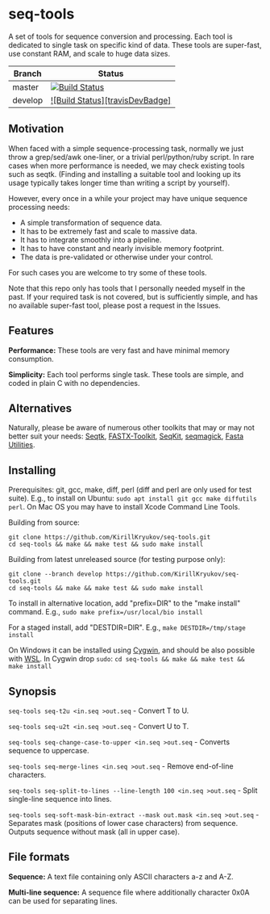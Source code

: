 # seq-tools

A set of tools for sequence conversion and processing.
Each tool is dedicated to single task on specific kind of data.
These tools are super-fast, use constant RAM, and scale to huge data sizes.

|Branch      |Status   |
|------------|---------|
|master      | [![Build Status][travisMasterBadge]][travisLink] |
|develop     | [![Build Status][travisDevBadge]][travisLink] |

[travisMasterBadge]: https://travis-ci.org/KirillKryukov/seq-tools.svg?branch=master "Continuous Integration test suite"
[travisDevelopBadge]: https://travis-ci.org/KirillKryukov/seq-tools.svg?branch=develop "Continuous Integration test suite"
[travisLink]: https://travis-ci.org/KirillKryukov/seq-tools

## Motivation

When faced with a simple sequence-processing task, normally we just throw a grep/sed/awk one-liner,
or a trivial perl/python/ruby script.
In rare cases when more performance is needed, we may check existing tools such as seqtk.
(Finding and installing a suitable tool and looking up its usage typically takes longer time than writing a script by yourself).

However, every once in a while your project may have unique sequence processing needs:

* A simple transformation of sequence data.
* It has to be extremely fast and scale to massive data.
* It has to integrate smoothly into a pipeline.
* It has to have constant and nearly invisible memory footprint.
* The data is pre-validated or otherwise under your control.

For such cases you are welcome to try some of these tools.

Note that this repo only has tools that I personally needed myself in the past.
If your required task is not covered, but is sufficiently simple,
and has no available super-fast tool, please post a request in the Issues.

## Features

**Performance:**
These tools are very fast and have minimal memory consumption.

**Simplicity:**
Each tool performs single task.
These tools are simple, and coded in plain C with no dependencies.

## Alternatives

Naturally, please be aware of numerous other toolkits that may or may not better suit your needs:
[Seqtk](https://github.com/lh3/seqtk),
[FASTX-Toolkit](http://hannonlab.cshl.edu/fastx_toolkit/),
[SeqKit](https://github.com/shenwei356/seqkit),
[seqmagick](https://fhcrc.github.io/seqmagick/),
[Fasta Utilities](https://github.com/jimhester/fasta_utilities).

## Installing

Prerequisites: git, gcc, make, diff, perl (diff and perl are only used for test suite).
E.g., to install on Ubuntu: `sudo apt install git gcc make diffutils perl`.
On Mac OS you may have to install Xcode Command Line Tools.

Building from source:

```
git clone https://github.com/KirillKryukov/seq-tools.git
cd seq-tools && make && make test && sudo make install
```

Building from latest unreleased source (for testing purpose only):

```
git clone --branch develop https://github.com/KirillKryukov/seq-tools.git
cd seq-tools && make && make test && sudo make install
```

To install in alternative location, add "prefix=DIR" to the "make install" command. E.g., `sudo make prefix=/usr/local/bio install`

For a staged install, add "DESTDIR=DIR". E.g., `make DESTDIR=/tmp/stage install`

On Windows it can be installed using [Cygwin](https://www.cygwin.com/),
and should be also possible with [WSL](https://docs.microsoft.com/en-us/windows/wsl/install-win10).
In Cygwin drop `sudo`: `cd seq-tools && make && make test && make install`


## Synopsis

`seq-tools seq-t2u <in.seq >out.seq` - Convert T to U.

`seq-tools seq-u2t <in.seq >out.seq` - Convert U to T.

`seq-tools seq-change-case-to-upper <in.seq >out.seq` - Converts sequence to uppercase.

`seq-tools seq-merge-lines <in.seq >out.seq` - Remove end-of-line characters.

`seq-tools seq-split-to-lines --line-length 100 <in.seq >out.seq` - Split single-line sequence into lines.

`seq-tools seq-soft-mask-bin-extract --mask out.mask <in.seq >out.seq` - Separates mask (positions of lower case characters) from sequence.
Outputs sequence without mask (all in upper case).

## File formats

**Sequence:** A text file containing only ASCII characters a-z and A-Z.

**Multi-line sequence:** A sequence file where additionally character 0x0A can be used for separating lines.
